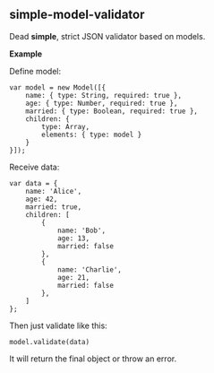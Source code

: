 ## simple-model-validator
Dead **simple**, strict JSON validator based on models.

**Example**

Define model:

    var model = new Model([{  
	    name: { type: String, required: true },  
	    age: { type: Number, required: true },  
	    married: { type: Boolean, required: true },  
	    children: {  
	        type: Array,  
	        elements: { type: model }  
	    }  
    }]);
   Receive data:
   

    var data = {  
	    name: 'Alice',  
	    age: 42,  
	    married: true,  
	    children: [  
	        {  
	            name: 'Bob',  
	            age: 13,  
	            married: false  
	        },  
	        {  
	            name: 'Charlie',  
	            age: 21,  
	            married: false  
	        },  
	    ]  
    };

Then just validate like this:

    model.validate(data)

It will return the final object or throw an error.
